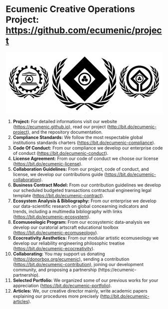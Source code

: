 # Ecumenic Creative Operations Project: https://github.com/ecumenic/project
![Our Logo](https://github.com/ecumenic/project/blob/master/Ecumenic%20Creative%20Operations%20Logo.png)
1. **Project:** For detailed informations visit our website (https://ecumenic.github.io), read our project (http://bit.do/ecumenic-project), and the repository documentation.
2. **Compliance Standards:** We follow the most respectable global institutions standards charters (https://bit.do/ecumenic-compliance).
3. **Code Of Conduct:** From our compliance we develop our enterprise code of conduct (https://bit.do/ecumenic-conduct).
4. **License Agreement:** From our code of conduct we choose our license (https://bit.do/ecumenic-license).
5. **Collaboration Guidelines:** From our project, code of conduct, and license, we develop our contributions guide (https://bit.do/ecumenic-collaboration).
6. **Business Contract Model:** From our contribution guidelines we develop our scheduled budgeted transactions contractual engineering legal template (https://bit.do/ecumenic-contract).
7. **Ecosystem Analysis & Bibliography:** From our enterprise we develop our data-scientific research on global concearning indicators and trends, including a multimedia bibliography with links (https://bit.do/ecumenic-ecosystem).
8. **Ecomuseologic Program:** From our ecosystemic data-analysis we develop our curatorial artscraft educational toolbox (https://bit.do/ecumenic-ecomuseology).
9. **Ecocreativity Aesthetics:** From our modular artistic ecomuseology we develop our reliability engineering philosophic treatise (https://bit.do/ecumenic-ecocreativity).
10. **Collaborating:** You may support us donating (https://donorbox.org/ecumenic), sending a contribution (https://bit.do/ecumenic-contribution), joining our development community, and proposing a partnership (https://ecumenic-partnership).
11. **Selected Portfolio:** We organized some of our previous works for your appreciation (https://bit.do/ecumenic-portfolio).
12. **Articles:** We, our creative director mainly, write academic papers explaining our procedures more precisely (http://bit.do/ecumenic-articles).
